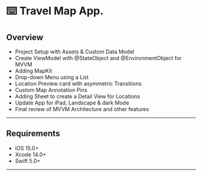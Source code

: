 ⌨️ Travel Map App.
======

Overview
------

- Project Setup with Assets & Custom Data Model
- Create ViewModel with @StateObject and @EnvironmentObject for MVVM
- Adding MapKit
- Drop-down Menu using a List
- Location Preview card with asymmetric Transitions
- Custom Map Annotation Pins
- Adding Sheet to create a Detail View for Locations
- Update App for iPad, Landscape & dark Mode
- Final review of MVVM Architecture and other features
------

Requirements
-------

- iOS 15.0+
- Xcode 14.0+
- Swift 5.0+
------

